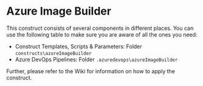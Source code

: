 # Azure Image Builder

This construct consists of several components in different places. You can use the following table to make sure you are aware of all the ones you need:

- Construct Templates, Scripts & Parameters: Folder `constructs\azureImageBuilder`
- Azure DevOps Pipelines: Folder  `.azuredevops\azureImageBuilder`

Further, please refer to the Wiki for information on how to apply the construct.
